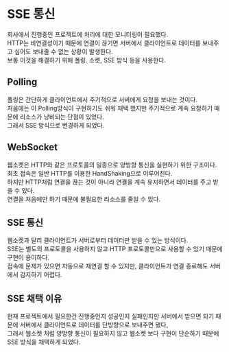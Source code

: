 # SSE 통신


회사에서 진행중인 프로젝트에 처리에 대한 모니터링이 필요했다.   
HTTP는 비연결성이기 때문에 연결이 끊기면 서버에서 클라이언트로 데이터를 보내주고 싶어도 보내줄 수 없는 상황이 발생한다.   
보통 이것을 해결하기 위해 폴링. 소켓, SSE 방식 등을 사용한다.    

## Polling
폴링은 간단하게 클라이언트에서 주기적으로 서버에게 요청을 보내는 것이다.  
처음에는 이 Polling방식이 구현하기도 쉬워 채택 했지만 주기적으로 계속 요청하기 때문에 리소스가 낭비되는 단점이 있었다.   
그래서 SSE 방식으로 변경하게 되었다.   


## WebSocket
웹소켓은 HTTP와 같은 프로토콜의 일종으로 양방향 통신을 실현하기 위한 구조이다.   
최초 접속은 일반 HTTP를 이용한 HandShaking으로 이루어진다.   
하지만 HTTP처럼 연결을 끊는 것이 아니라 연결을 계속 유지하면서 데이터를 주고 받을 수 있다.   
연결을 처음에만 하기 때문에 불필요한 리소스를 줄일 수 있다.   


## SSE 통신
웹소켓과 달리 클라이언트가 서버로부터 데이터만 받을 수 있는 방식이다.   
SSE는 별도의 프로토콜을 사용하지 않고 HTTP 프로토콜만으로 사용할 수 있기 때문에 구현이 용이하다.   
접속에 문제가 있으면 자동으로 재연결 할 수 있지만, 클라이언트가 연결 종료해도 서버에서 감지하기 어렵다.  


## SSE 채택 이유
현재 프로젝트에서 필요한건 진행중인지 성공인지 실패인지만 서버에서 받으면 되기 때문에 서버에서 클라이언트로 데이터를 단방향으로 보내주면 됐다,   
그래서 웹소켓 처럼 양방향 통신이 필요하지 않고 웹소켓 보다 구현이 단순하기 때문에 SSE 방식을 채택하게 되었다.   